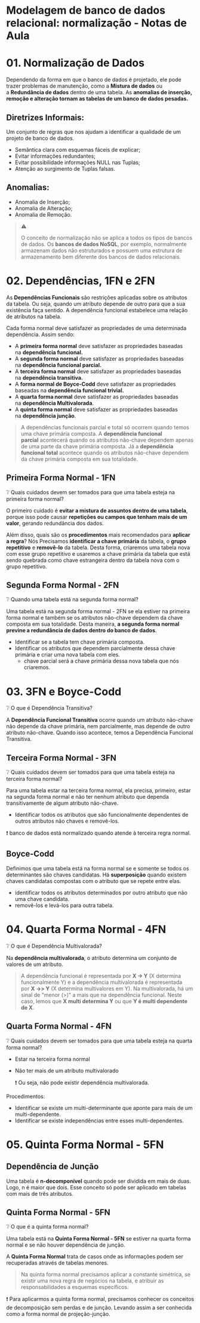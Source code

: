 # Modelagem de banco de dados relacional: normalização - Notas de Aula

# 01. Normalização de Dados

Dependendo da forma em que o banco de dados é projetado, ele pode trazer problemas de manutenção, como a **Mistura de dados** ou a **Redundância de dados** dentro de uma tabela. As **anomalias de inserção, remoção e alteração tornam as tabelas de um banco de dados pesadas.**

## Diretrizes Informais:

Um conjunto de regras que nos ajudam a identificar a qualidade de um projeto de banco de dados.

- Semântica clara com esquemas fáceis de explicar;
- Evitar informações redundantes;
- Evitar possibilidade informações NULL nas Tuplas;
- Atenção ao surgimento de Tuplas falsas.

## Anomalias:

- Anomalia de Inserção;
- Anomalia de Alteração;
- Anomalia de Remoção.

 > ⚠️ 
 > 
 > O conceito de normalização não se aplica a todos os tipos de bancos de dados. Os **bancos de dados NoSQL**, por exemplo, normalmente armazenam dados não estruturados e possuem uma estrutura de armazenamento bem diferente dos bancos de dados relacionais.

# 02. Dependências, 1FN e 2FN

As **Dependências Funcionais** são restrições aplicadas sobre os atributos da tabela. Ou seja, quando um atributo depende de outro para que a sua existência faça sentido. A dependência funcional estabelece uma relação de atributos na tabela.

Cada forma normal deve satisfazer as propriedades de uma determinada dependência. Assim sendo:

- A **primeira forma normal** deve satisfazer as propriedades baseadas na **dependência funcional.**
- A **segunda forma normal** deve satisfazer as propriedades baseadas na **dependência funcional parcial.**
- A **terceira forma normal** deve satisfazer as propriedades baseadas na **dependência transitiva.**
- A **forma normal de Boyce-Codd** deve satisfazer as propriedades baseadas na **dependência funcional trivial.**
- A **quarta forma normal** deve satisfazer as propriedades baseadas na **dependência Multivalorada**.
- A **quinta forma normal** deve satisfazer as propriedades baseadas na **dependência junção**.

> A dependências funcionais parcial e total só ocorrem quando temos uma chave primária composta. A **dependência funcional parcial** acontecerá quando os atributos não-chave dependem apenas de uma parte da chave primária composta. Já a **dependência funcional total** acontece quando os atributos não-chave dependem da chave primária composta em sua totalidade.
> 

## Primeira Forma Normal - 1FN

<aside>
❔ Quais cuidados devem ser tomados para que uma tabela esteja na primeira forma normal?

</aside>

O primeiro cuidado é **evitar a mistura de assuntos dentro de uma tabela**, porque isso pode causar **repetições ou campos que tenham mais de um valor**, gerando redundância dos dados.

Além disso, quais são os **procedimentos** mais recomendados para **aplicar a regra**? Nós Precisamos **identificar a chave primária** da tabela, o **grupo repetitivo** e **removê-lo** da tabela. Desta forma, criaremos uma tabela nova com esse grupo repetitivo e usaremos a chave primária da tabela que está sendo quebrada como chave estrangeira dentro da tabela nova com o grupo repetitivo.

## Segunda Forma Normal - 2FN

<aside>
❔ Quando uma tabela está na segunda forma normal?

</aside>

Uma tabela está na segunda forma normal - 2FN se ela estiver na primeira forma normal e também se os atributos não-chave dependem da chave composta em sua totalidade. Desta maneira, **a segunda forma normal previne a redundância de dados dentro do banco de dados**.

- Identificar se a tabela tem chave primária composta.
- Identificar os atributos que dependem parcialmente dessa chave primária e criar uma nova tabela com eles.
    - chave parcial será a chave primária dessa nova tabela que nós criaremos.

# 03. 3FN e Boyce-Codd

<aside>
❔ O que é Dependência Transitiva?

</aside>

A **Dependência Funcional Transitiva** ocorre quando um atributo não-chave não depende da chave primária, nem parcialmente, mas depende de outro atributo não-chave. Quando isso acontece, temos a Dependência Funcional Transitiva.

## Terceira Forma Normal - 3FN

<aside>
❔ Quais cuidados devem ser tomados para que uma tabela esteja na terceira forma normal?

</aside>

Para uma tabela estar na terceira forma normal, ela precisa, primeiro, estar na segunda forma normal e não ter nenhum atributo que dependa transitivamente de algum atributo não-chave.

- Identificar todos os atributos que são funcionalmente dependentes de outros atributos não chaves e removê-los.

<aside>
❗ banco de dados está normalizado quando atende à terceira regra normal.

</aside>

## Boyce-Codd

Definimos que uma tabela está na forma normal se e somente se todos os determinantes são chaves candidatas. Há **superposição** quando existem chaves candidatas compostas com o atributo que se repete entre elas.

- identificar todos os atributos determinados por outro atributo que não uma chave candidata.
- removê-los e levá-los para outra tabela.

# 04. Quarta Forma Normal - 4FN

<aside>
❔ O que é Dependência Multivalorada?

</aside>

Na **dependência multivalorada**, o atributo determina um conjunto de valores de um atributo.

> A dependência funcional é representada por **X -> Y** (X determina funcionalmente Y) e a dependência multivalorada é representada por **X ->> Y** (X determina multivalores em Y). Na multivalorada, há um sinal de "menor (>)" a mais que na dependência funcional. Neste caso, lemos que **X multi determina Y** ou que **Y é multi dependente de X**.
> 

## Quarta Forma Normal  - 4FN

<aside>
❔ Quais cuidados devem ser tomados para que uma tabela esteja na quarta forma normal?

</aside>

- Estar na terceira forma normal
- Não ter mais de um atributo multivalorado
    
    <aside>
    ❗ Ou seja, não pode existir dependência multivalorada.
    
    </aside>
    

Procedimentos:

- Identificar se existe um multi-determinante que aponte para mais de um multi-dependente.
- Identificar se existe independências entre esses multi-dependentes.

# 05. Quinta Forma Normal - 5FN

## Dependência de Junção

Uma tabela é **n-decomponível** quando pode ser dividida em mais de duas. Logo, n é maior que dois. Esse conceito só pode ser aplicado em tabelas com mais de três atributos.

## Quinta Forma Normal - 5FN

<aside>
❔ O que é a quinta forma normal?

</aside>

Uma tabela está na **Quinta Forma Normal - 5FN** se estiver na quarta forma normal e se não houver dependência de junção.

A **Quinta Forma Normal** trata de casos onde as informações podem ser recuperadas através de tabelas menores.

> Na quinta forma normal precisamos aplicar a constante simétrica, se existir uma nova regra de negócios na tabela, e atribuir as responsabilidades a esquemas específicos.
> 

<aside>
❗ Para aplicarmos a quinta forma normal, precisamos conhecer os conceitos de decomposição sem perdas e de junção. Levando assim a ser conhecida como a forma normal de projeção-junção.

</aside>
